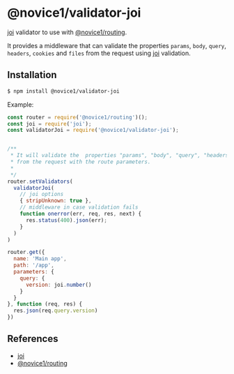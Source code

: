 # @novice1/validator-joi

[joi](https://www.npmjs.com/package/joi) validator to use with [@novice1/routing](https://www.npmjs.com/package/@novice1/routing).

It provides a middleware that can validate the properties `params`, `body`, `query`, `headers`, `cookies` and `files` from the request using [joi](https://www.npmjs.com/package/joi) validation.

## Installation

```bash
$ npm install @novice1/validator-joi
```

Example:

```js
const router = require('@novice1/routing')();
const joi = require('joi');
const validatorJoi = require('@novice1/validator-joi');


/**
 * It will validate the  properties "params", "body", "query", "headers", "cookies" and "files"
 * from the request with the route parameters.
 * 
 */
router.setValidators(
  validatorJoi(
    // joi options
    { stripUnknown: true },
    // middleware in case validation fails
    function onerror(err, req, res, next) {
      res.status(400).json(err);
    }
  )
)

router.get({
  name: 'Main app',
  path: '/app',
  parameters: {
    query: {
      version: joi.number()
    }
  }
}, function (req, res) {
  res.json(req.query.version)
})
```

## References

- [joi](https://www.npmjs.com/package/joi)
- [@novice1/routing](https://www.npmjs.com/package/@novice1/routing)